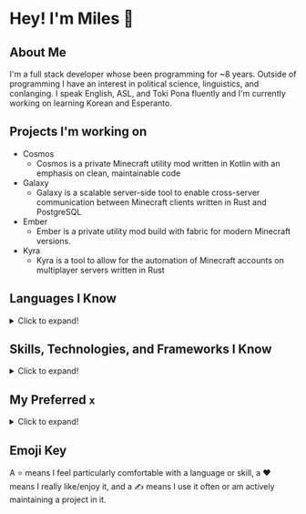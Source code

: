 # Hey! I'm Miles :wave:

## About Me

I'm a full stack developer whose been programming for ~8 years. Outside of programming I have an interest in political science, linguistics, and conlanging. I speak English, ASL, and Toki Pona fluently and I'm currently working on learning Korean and Esperanto.

## Projects I'm working on

- Cosmos
  - Cosmos is a private Minecraft utility mod written in Kotlin with an emphasis on clean, maintainable code
- Galaxy
  - Galaxy is a scalable server-side tool to enable cross-server communication between Minecraft clients written in Rust and PostgreSQL
- Ember
  - Ember is a private utility mod build with fabric for modern Minecraft versions.
- Kyra
  - Kyra is a tool to allow for the automation of Minecraft accounts on multiplayer servers written in Rust

## Languages I Know

<details>
<summary>Click to expand!</summary>

- Web Development
  - HTML :star:
  - CSS :star:
  - Sass/Scss
  - JavaScript :star:
  - TypeScript :star:
  - Purescript :heart::star::writing_hand:
- PHP
- C/++
- Java :star:
- Kotlin :heart::star::writing_hand:
- Rust :heart:
- Python :star:
- Go :star::writing_hand:
- Haskell :heart::star::writing_hand:
- Lua
- C#
- Ruby
- Lisp
  - Common Lisp
  - Scheme
- OCaml  
Many, many more
</details>

## Skills, Technologies, and Frameworks I Know

<details>
<summary>Click to expand!</summary>

- Vue/Nuxt.JS :heart::star:
- Svelte/SvelteKit :heart::star:
- Vue.JS/Nuxt.JS :star:
- Halogen :heart::star::writing_hand:
- OpenGL :star::writing_hand:
- Gorilla
- MongoDB
- PostgreSQL :heart::star::writing_hand:
- Tensorflow
- Keras
- Scotty, Spock
- Flask
- Django
</details>

## My Preferred `x`

<details>
<summary>Click to expand!</summary>

`where x = pronouns` They/She  
`where x = stack`: PostgreSQL, Actix (Rust), SvelteKit `||` PostgreSQL, Spock (Haskell), Halogen  
`where x = language`: Haskell  
`where x = editor`: tmux + NeoVim  
`where x = os`: Arch Linux  
`where x = wm && os = mac` Yabai  
`where x = wm && os = linux` XMonad  
`where x = shell`: ZSH  
`where x = terminal && os = mac` iTerm2  
`where x = terminal && os = linux` Alacritty
</details>

## Emoji Key

A :star: means I feel particularly comfortable with a language or skill, a :heart: means I
really like/enjoy it, and a :writing_hand: means I use it often or am actively maintaining 
a project in it.
